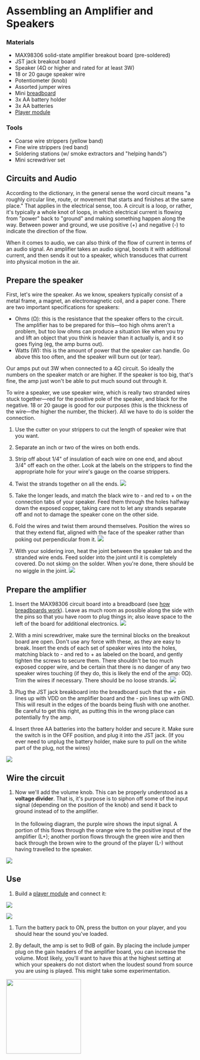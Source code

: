 # Assembling an Amplifier and Speakers

### Materials
- MAX98306 solid-state amplifier breakout board (pre-soldered)
- JST jack breakout board
- Speaker (4Ω or higher and rated for at least 3W)
- 18 or 20 gauge speaker wire
- Potentiometer (knob)
- Assorted jumper wires
- Mini [breadboard](breadboard.md)
- 3x AA battery holder
- 3x AA batteries
- [Player module](player.md)

### Tools
- Coarse wire strippers (yellow band)
- Fine wire strippers (red band)
- Soldering stations (w/ smoke extractors and "helping hands")
- Mini screwdriver set


## Circuits and Audio

According to the dictionary, in the general sense the word circuit means "a roughly circular line, route, or movement that starts and finishes at the same place." That applies in the electrical sense, too. A circuit is a loop, or rather, it's typically a whole knot of loops, in which electrical current is flowing from "power" back to "ground" and making something happen along the way. Between power and ground, we use positive (+) and negative (-) to indicate the direction of the flow. 

When it comes to audio, we can also think of the flow of current in terms of an audio signal. An amplifier takes an audio signal, boosts it with additional current, and then sends it out to a speaker, which transduces that current into physical motion in the air.


## Prepare the speaker

First, let's wire the speaker. As we know, speakers typically consist of a metal frame, a magnet, an electromagnetic coil, and a paper cone. There are two important specifications for speakers:
- Ohms (Ω): this is the resistance that the speaker offers to the circuit. The amplifier has to be prepared for this—too high ohms aren't a problem, but too low ohms can produce a situation like when you try and lift an object that you think is heavier than it actually is, and it so goes flying (eg, the amp burns out).
- Watts (W): this is the amount of power that the speaker can handle. Go above this too often, and the speaker will burn out (or tear). 

Our amps put out 3W when connected to a 4Ω circuit. So ideally the numbers on the speaker match or are higher. If the speaker is too big, that's fine, the amp just won't be able to put much sound out through it.

To wire a speaker, we use speaker wire, which is really two stranded wires stuck together—red for the positive pole of the speaker, and black for the negative. 18 or 20 gauge is good for our purposes (this is the thickness of the wire—the higher the number, the thicker). All we have to do is solder the connection.

1. Use the cutter on your strippers to cut the length of speaker wire that you want.
1. Separate an inch or two of the wires on both ends.
1. Strip off about 1/4" of insulation of each wire on one end, and about 3/4" off each on the other. Look at the labels on the strippers to find the appropriate hole for your wire's gauge on the coarse strippers.
1. Twist the strands together on all the ends.
![](media/amp_1.jpg)

1. Take the longer leads, and match the black wire to - and red to + on the connection tabs of your speaker. Feed them through the holes halfway down the exposed copper, taking care not to let any strands separate off and not to damage the speaker cone on the other side. 
1. Fold the wires and twist them around themselves. Position the wires so that they extend flat, aligned with the face of the speaker rather than poking out perpendicular from it.
![](media/amp_2.jpg)

1. With your soldering iron, heat the joint between the speaker tab and the stranded wire ends. Feed solder into the joint until it is completely covered. Do not skimp on the solder. When you're done, there should be no wiggle in the joint.
![](media/amp_3.jpg)


## Prepare the amplifier

1. Insert the MAX98306 circuit board into a breadboard (see [how breadboards work](breadboard.md)). Leave as much room as possible along the side with the pins so that you have room to plug things in; also leave space to the left of the board for additional electronics.
![](media/amp_5.jpg)

1. With a mini screwdriver, make sure the terminal blocks on the breakout board are open. Don't use any force with these, as they are easy to break. Insert the ends of each set of speaker wires into the holes, matching black to - and red to + as labeled on the board, and gently tighten the screws to secure them. There shouldn't be too much exposed copper wire, and be certain that there is no danger of any two speaker wires touching (if they do, this is likely the end of the amp: 0Ω). Trim the wires if necessary. There should be no loose strands.
![](media/amp_6.jpg)

1. Plug the JST jack breakboard into the breadboard such that the + pin lines up with VDD on the amplifier board and the - pin lines up with GND. This will result in the edges of the boards being flush with one another. Be careful to get this right, as putting this in the wrong place can potentially fry the amp.

1. Insert three AA batteries into the battery holder and secure it. Make sure the switch is in the OFF position, and plug it into the JST jack. (If you ever need to unplug the battery holder, make sure to pull on the white part of the plug, not the wires)

![](media/amp_7.jpg)



## Wire the circuit

1. Now we'll add the volume knob. This can be properly understood as a **voltage divider**. That is, it's purpose is to siphon off some of the input signal (depending on the position of the knob) and send it back to ground instead of to the amplifier. <br /><br />In the following diagram, the purple wire shows the input signal. A portion of this flows through the orange wire to the positive input of the amplifier (L+); another portion flows through the green wire and then back through the brown wire to the ground of the player (L-) without having travelled to the speaker.

![](media/amp_8_bb_no_bridge.jpg)


## Use

1. Build a [player module](player.md) and connect it:

![](media/amp_9_bb.jpg)

![](media/amp_10.jpg)


1. Turn the battery pack to ON, press the button on your player, and you should hear the sound you've loaded.

1. By default, the amp is set to 9dB of gain. By placing the include jumper plug on the gain headers of the amplifier board, you can increase the volume. Most likely, you'll want to have this at the highest setting at which your speakers do not distort when the loudest sound from source you are using is played. This might take some experimentation.
<img src="media/amp_11.jpg" width=200 />


<!--
###	
https://www.hairballaudio.com/blog/resources/diy-resources/balanced-and-differential
-->